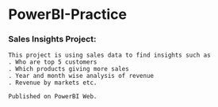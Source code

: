 # PowerBI-Practice

### Sales Insights Project:

    This project is using sales data to find insights such as
    . Who are top 5 customers
    . Which products giving more sales
    . Year and month wise analysis of revenue
    . Revenue by markets etc.
    
    Published on PowerBI Web.
